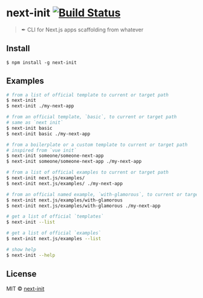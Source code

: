 # next-init [![Build Status](https://travis-ci.org/next-init/next-init.svg?branch=master)](https://travis-ci.org/next-init/next-init)

> ✒ CLI for Next.js apps scaffolding from whatever

## Install

```
$ npm install -g next-init
```

## Examples

```sh
# from a list of official template to current or target path
$ next-init
$ next-init ./my-next-app

# from an official template, `basic`, to current or target path
# same as `next init`
$ next-init basic
$ next-init basic ./my-next-app

# from a boilerplate or a custom template to current or target path
# inspired from `vue init`
$ next-init someone/someone-next-app
$ next-init someone/someone-next-app ./my-next-app

# from a list of official examples to current or target path
$ next-init next.js/examples/
$ next-init next.js/examples/ ./my-next-app

# from an official named example, `with-glamorous`, to current or target path
$ next-init next.js/examples/with-glamorous
$ next-init next.js/examples/with-glamorous ./my-next-app

# get a list of official `templates`
$ next-init --list

# get a list of official `examples`
$ next-init next.js/examples --list

# show help
$ next-init --help
```

## License

MIT © [next-init](https://github.com/next-init)
